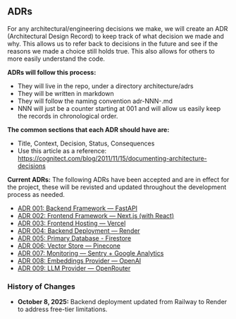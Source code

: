## ADRs
For any architectural/engineering decisions we make, we will create an ADR (Architectural Design Record) to keep track of what decision we made and why. This allows us to refer back to decisions in the future and see if the reasons we made a choice still holds true. This also allows for others to more easily understand the code.

**ADRs will follow this process:**
* They will live in the repo, under a directory architecture/adrs
* They will be written in markdown
* They will follow the naming convention adr-NNN-<decision-title>.md
* NNN will just be a counter starting at 001 and will allow us easily keep the records in chronological order.

**The common sections that each ADR should have are:**
* Title, Context, Decision, Status, Consequences
* Use this article as a reference: https://cognitect.com/blog/2011/11/15/documenting-architecture-decisions

**Current ADRs:**
The following ADRs have been accepted and are in effect for the project, these will be revisted and updated throughout the development process as needed.
- [ADR 001: Backend Framework — FastAPI](adr-001-backend.md)
- [ADR 002: Frontend Framework — Next.js (with React)](adr-002-frontend.md)
- [ADR 003: Frontend Hosting — Vercel](adr-003-frontend-hosting.md)
- [ADR 004: Backend Deployment — Render](adr-004-backendHosting.md)
- [ADR 005: Primary Database - Firestore](adr-005-database.md)
- [ADR 006: Vector Store — Pinecone](adr-006-vectorDatabase.md)
- [ADR 007: Monitoring — Sentry + Google Analytics](adr-007-monitoring.md)
- [ADR 008: Embeddings Provider — OpenAI](adr-008-embeddings.md)
- [ADR 009: LLM Provider — OpenRouter](adr-009-LLM.md)

### History of Changes
- **October 8, 2025:** Backend deployment updated from Railway to Render to address free-tier limitations.
